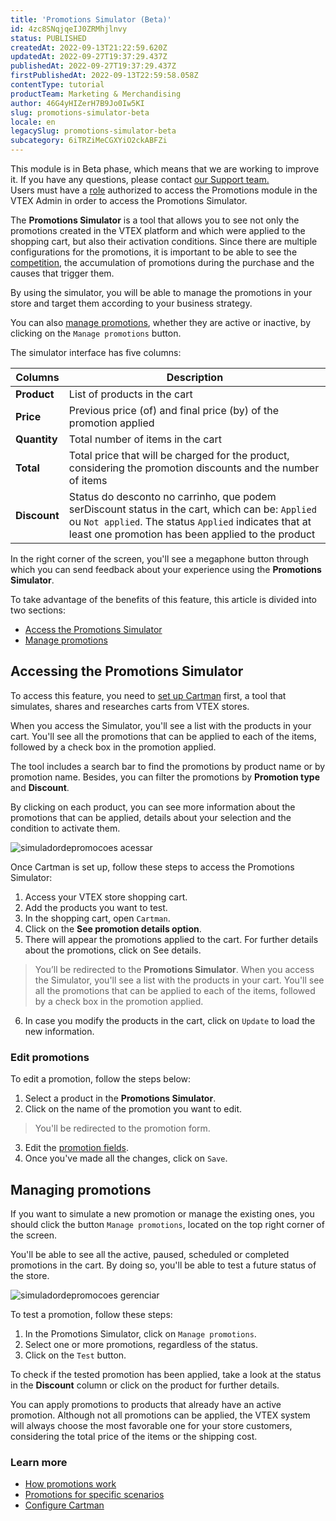 ```yaml
---
title: 'Promotions Simulator (Beta)'
id: 4zc8SNqjqeIJ0ZRMhjlnvy
status: PUBLISHED
createdAt: 2022-09-13T21:22:59.620Z
updatedAt: 2022-09-27T19:37:29.437Z
publishedAt: 2022-09-27T19:37:29.437Z
firstPublishedAt: 2022-09-13T22:59:58.058Z
contentType: tutorial
productTeam: Marketing & Merchandising
author: 46G4yHIZerH7B9Jo0Iw5KI
slug: promotions-simulator-beta
locale: en
legacySlug: promotions-simulator-beta
subcategory: 6iTRZiMeCGXYiO2ckABFZi
---
```


<div class = "alert alert-info">
This module is in Beta phase, which means that we are working to improve it. If you have any questions, please contact <a href="https://help.vtex.com/en/support">our Support team.</a>
</div>

<div class = "alert alert-warning">
Users must have a <a href="https://help.vtex.com/en/tutorial/perfis-de-acesso--7HKK5Uau2H6wxE1rH5oRbc">role</a> authorized to access the Promotions module in the VTEX Admin in order to access the Promotions Simulator.
</div>

The **Promotions Simulator** is a tool that allows you to see not only the promotions created in the VTEX platform and which were applied to the shopping cart, but also their activation conditions. Since there are multiple configurations for the promotions, it is important to be able to see the [competition](https://help.vtex.com/en/tutorial/entendendo-a-concorrencia-de-promocoes--tutorials_2270), the accumulation of promotions during the purchase and the causes that trigger them.

By using the simulator, you will be able to manage the promotions in your store and target them according to your business strategy.

You can also [manage promotions](#managing-promotions), whether they are active or inactive, by clicking on the `Manage promotions` button.

The simulator interface has five columns:

| **Columns** |**Description**| 
| ----------- | ------------- |
| **Product** | List of products in the cart |
| **Price** | Previous price (of) and final price (by) of the promotion applied |
| **Quantity** | Total number of items in the cart |
| **Total** | Total price that will be charged for the product, considering the promotion discounts and the number of items |
| **Discount** | Status do desconto no carrinho, que podem serDiscount status in the cart, which can be: `Applied` ou `Not applied`. The status `Applied` indicates that at least one promotion has been applied to the product |

<div class = "alert alert-info">
In the right corner of the screen, you'll see a megaphone button <i class="fas fa-bullhorn"></i> through which you can send feedback about your experience using the <b>Promotions Simulator</b>. 
</div>

To take advantage of the benefits of this feature, this article is divided into two sections:

- [Access the Promotions Simulator](#accessing-the-promotions-simulator)
- [Manage promotions](#managing-promotions)

## Accessing the Promotions Simulator

To access this feature, you need to [set up Cartman](https://help.vtex.com/en/tutorial/configurar-o-cartman--1ACMTStZYkMqB0lTgwg451) first, a tool that simulates, shares and researches carts from VTEX stores.

When you access the Simulator, you'll see a list with the products in your cart. You'll see all the promotions that can be applied to each of the items, followed by a check box <i class="fas fa-check-square"></i> in the promotion applied.

The tool includes a search bar to find the promotions by product name or by promotion name. Besides, you can filter the promotions by **Promotion type** and **Discount**.

By clicking on each product, you can see more information about the promotions that can be applied, details about your selection and the condition to activate them.

![simuladordepromocoes acessar](//images.ctfassets.net/alneenqid6w5/7piR33ciR1x0givnQyxbk7/cdb47a1c812d3fa244aeb6127be100ee/simuladordepromocoes_acessar.gif)

Once Cartman is set up, follow these steps to access the Promotions Simulator:

1. Access your VTEX store shopping cart.
2. Add the products you want to test. 
3. In the shopping cart, open `Cartman`. 
4. Click on the **See promotion details option**.
5. There will appear the promotions applied to the cart. For further details about the promotions, click on See details.
  > You’ll be redirected to the **Promotions Simulator**. When you access the Simulator, you'll see a list with the products in your cart. You'll see all the promotions that can be applied to each of the items, followed by a check box in the promotion applied.
6. In case you modify the products in the cart, click on `Update` to load the new information.

### Edit promotions

To edit a promotion, follow the steps below:

1. Select a product in the **Promotions Simulator**.
2. Click on the name of the promotion you want to edit.
  >  You'll be redirected to the promotion form.
3. Edit the [promotion fields](https://help.vtex.com/en/tracks/promocoes--6asfF1vFYiZgTQtOzwJchR/7FjbeZdE2KMwk5L1t98pZI#quais-os-dados-gerais-desta-promocao).
4. Once you've made all the changes, click on `Save`.

## Managing promotions

If you want to simulate a new promotion or manage the existing ones, you should click the button `Manage promotions`, located on the top right corner of the screen.

You'll be able to see all the active, paused, scheduled or completed promotions in the cart. By doing so, you'll be able to test a future status of the store. 

![simuladordepromocoes gerenciar](//images.ctfassets.net/alneenqid6w5/6J3Bp4YcEZ6V5cgVj4dnhM/c0a6896fcec1bb0cf3bbc6ea3362d19f/simuladordepromocoes_gerenciar.gif)

To test a promotion, follow these steps:

1. In the Promotions Simulator, click on `Manage promotions`.
2. Select one or more promotions, regardless of the status.
3. Click on the `Test` button.

To check if the tested promotion has been applied, take a look at the status in the **Discount** column or click on the product for further details.

<div class = "alert alert-info">
You can apply promotions to products that already have an active promotion. Although not all promotions can be applied, the VTEX system will always choose the most favorable one for your store customers, considering the total price of the items or the shipping cost.
</div>

### Learn more

 * [How promotions work](https://help.vtex.com/en/tracks/promocoes--6asfF1vFYiZgTQtOzwJchR)
 * [Promotions for specific scenarios](https://help.vtex.com/en/tracks/promocoes--6asfF1vFYiZgTQtOzwJchR/jOu9b69mKbrTDfSJYAawy)
 * [Configure Cartman](https://help.vtex.com/en/tutorial/configurar-o-cartman--1ACMTStZYkMqB0lTgwg451)
